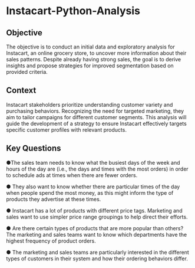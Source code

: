 # Instacart-Python-Analysis
## Objective

The objective is to conduct an initial data and exploratory analysis for Instacart, an online grocery store, to uncover more information about their sales patterns. Despite already having strong sales, the goal is to derive insights and propose strategies for improved segmentation based on provided criteria.

## Context

Instacart stakeholders prioritize understanding customer variety and purchasing behaviors. Recognizing the need for targeted marketing, they aim to tailor campaigns for different customer segments. This analysis will guide the development of a strategy to ensure Instacart effectively targets specific customer profiles with relevant products.

## Key Questions

●The sales team needs to know what the busiest days of the week and hours of the
day are (i.e., the days and times with the most orders) in order to schedule ads at
times when there are fewer orders.


● They also want to know whether there are particular times of the day when people
spend the most money, as this might inform the type of products they advertise at
these times.

● Instacart has a lot of products with different price tags. Marketing and sales want to
use simpler price range groupings to help direct their efforts.

● Are there certain types of products that are more popular than others? The marketing
and sales teams want to know which departments have the highest frequency of
product orders.

● The marketing and sales teams are particularly interested in the different types of
customers in their system and how their ordering behaviors differ.
